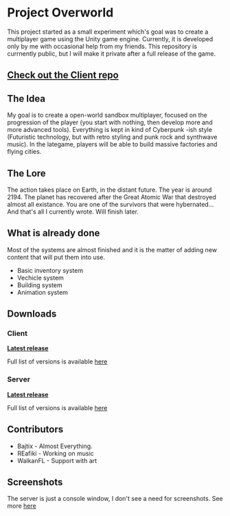 # Project Overworld
This project started as a small experiment which's goal was to create a multiplayer game using the Unity game engine. Currently, it is developed only by me with occasional help from my friends. This repository is currnently public, but I will make it private after a full release of the game. 

## [  Check out the Client repo](https://github.com/Bajtix/overworld_client)

## The Idea
My goal is to create a open-world sandbox multiplayer, focused on the progression of the player (you start with nothing, then develop more and more advanced tools). Everything is kept in kind of Cyberpunk -ish style (Futuristic technology, but with retro styling and punk rock and synthwave music). In the lategame, players will be able to build massive factories and flying cities.

## The Lore
The action takes place on Earth, in the distant future. The year is around 2194. The planet has recovered after the Great Atomic War that destroyed almost all existance. You are one of the survivors that were hybernated... And that's all I currently wrote. Will finish later.

## What is already done
Most of the systems are almost finished and it is the matter of adding new content that will put them into use.
- Basic inventory system
- Vechicle system
- Building system
- Animation system

## Downloads
### Client

**[Latest release](https://github.com/Bajtix/overworld_client/releases/latest)**

Full list of versions is available [here](https://github.com/Bajtix/overworld_client/releases/)

### Server

**[Latest release](https://github.com/Bajtix/overworld_server/releases/latest)**

Full list of versions is available [here](https://github.com/Bajtix/overworld_server/releases/)

## Contributors
+ Bajtix - Almost Everything.
+ REafiki - Working on music
+ WalkanFL - Support with art

## Screenshots
The server is just a console window, I don't see a need for screenshots. See more [here](https://github.com/Bajtix/overworld_client)
